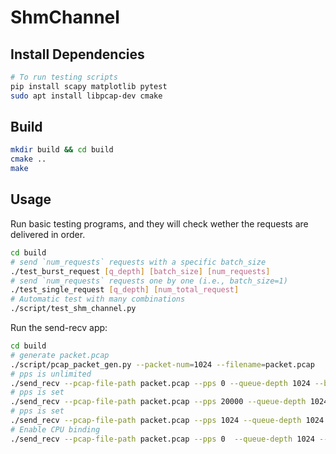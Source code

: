 # ShmChannel


## Install Dependencies

```bash
# To run testing scripts
pip install scapy matplotlib pytest
sudo apt install libpcap-dev cmake
```

## Build

```bash
mkdir build && cd build
cmake ..
make
```

## Usage

Run basic testing programs, and they will check wether the requests are delivered in order.

```bash
cd build
# send `num_requests` requests with a specific batch_size
./test_burst_request [q_depth] [batch_size] [num_requests]
# send `num_requests` requests one by one (i.e., batch_size=1)
./test_single_request [q_depth] [num_total_request]
# Automatic test with many combinations
./script/test_shm_channel.py
```


Run the send-recv app:
```bash
cd build
# generate packet.pcap 
./script/pcap_packet_gen.py --packet-num=1024 --filename=packet.pcap
# pps is unlimited
./send_recv --pcap-file-path packet.pcap --pps 0 --queue-depth 1024 --batch-size 32 --loop-time 100000
# pps is set
./send_recv --pcap-file-path packet.pcap --pps 20000 --queue-depth 1024 --batch-size 32 --loop-time 100
# pps is set
./send_recv --pcap-file-path packet.pcap --pps 1024 --queue-depth 1024 --batch-size 32 --loop-time 5
# Enable CPU binding
./send_recv --pcap-file-path packet.pcap --pps 0  --queue-depth 1024 --batch-size 32 --loop-time 1000000 --sender-cpu 0 --recv-cpu 1
```